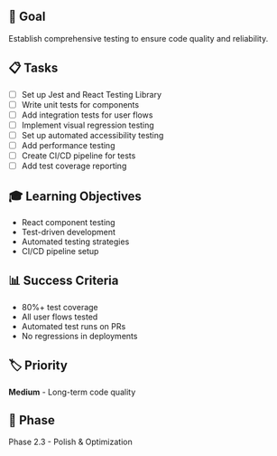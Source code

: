 ## 🎯 Goal
Establish comprehensive testing to ensure code quality and reliability.

## 📋 Tasks
- [ ] Set up Jest and React Testing Library
- [ ] Write unit tests for components
- [ ] Add integration tests for user flows
- [ ] Implement visual regression testing
- [ ] Set up automated accessibility testing
- [ ] Add performance testing
- [ ] Create CI/CD pipeline for tests
- [ ] Add test coverage reporting

## 🎓 Learning Objectives
- React component testing
- Test-driven development
- Automated testing strategies
- CI/CD pipeline setup

## 📊 Success Criteria
- 80%+ test coverage
- All user flows tested
- Automated test runs on PRs
- No regressions in deployments

## 🏷️ Priority
**Medium** - Long-term code quality

## 📅 Phase
Phase 2.3 - Polish & Optimization
